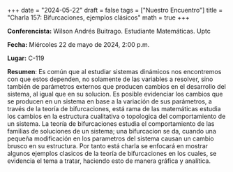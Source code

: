 +++
date  = "2024-05-22"
draft = false
tags  = ["Nuestro Encuentro"]
title = "Charla 157: Bifurcaciones, ejemplos clásicos"
math  = true
+++

**Conferencista:** Wilson Andrés Buitrago. Estudiante Matemáticas. Uptc

**Fecha:** Miércoles 22 de mayo de 2024, 2:00 p.m.

**Lugar:** C-119

**Resumen**: Es común que al estudiar sistemas dinámicos nos encontremos con que estos dependen, no solamente de las variables a resolver, sino también de parámetros externos que producen cambios en el desarrollo del sistema, al igual que en su solucion. Es posible evidenciar los cambios que se producen en un sistema en base a la variación de sus parámetros, a través de la teoría de bifurcaciones, está rama de las matemáticas estudia los cambios en la estructura cualitativa o topologica del comportamiento de un sistema. La teoría de bifurcaciones estudia el comportamiento de las familias de soluciones de un sistema; una bifurcacion se da, cuando una pequeña modificación en los parametros del sistema causan un cambio brusco en su estructura. Por tanto está charla se enfocará en mostrar algunos ejemplos clasicos de la teoría de bifurcaciones en los cuales, se evidencia el tema a tratar, haciendo esto de manera gráfica y analítica.

